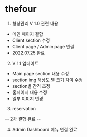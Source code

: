 # thefour

1. 형상관리 V  1.0 관련 내용
 - 메인 페이지 결합
 - Client section 수정
 - Client page / Admin page 연결
 - 2022.07.25 완료

2. V 1.1 업데이트
 - Main page section 내용 수정
 - section img 해상도 별 크기 차이 수정
 - section별 간격 조정
 - 홈페이지 내용 수정
 - 일부 이미지 변경

 3. reservation

-- 2차 결합 완료 -- 

 4. Admin Dashboard 메뉴 연결 완료

